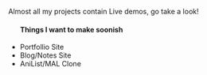 Almost all my projects contain Live demos, go take a look!

<ul>
  <h4>Things I want to make soonish</h4>
  <li>Portfollio Site</li>
  <li>Blog/Notes Site</li>
  <li>AniList/MAL Clone</li>
</ul>
